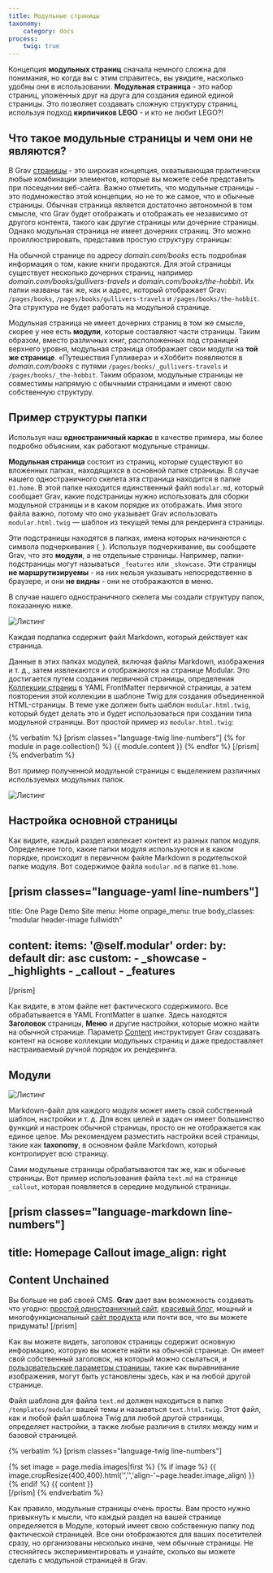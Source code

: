 ```yaml
---
title: Модульные страницы
taxonomy:
    category: docs
process:
    twig: true
---
```


Концепция **модульных страниц** сначала немного сложна для понимания, но когда вы с этим справитесь, вы увидите, насколько удобны они в использовании. **Модульная страница** - это набор страниц, уложенных друг на друга для создания единой единой страницы. Это позволяет создавать сложную структуру страниц, используя подход **кирпичиков LEGO** - и кто не любит LEGO?!

## Что такое модульные страницы и чем они не являются?

В Grav [страницы](/content/content-pages) - это широкая концепция, охватывающая практически любые комбинации элементов, которые вы можете себе представить при посещении веб-сайта. Важно отметить, что модульные страницы - это подмножество этой концепции, но не то же самое, что и обычные страницы. Обычная страница является достаточно автономной в том смысле, что Grav будет отображать и отображать ее независимо от другого контента, такого как другие страницы или дочерние страницы. Однако модульная страница не имеет дочерних страниц. Это можно проиллюстрировать, представив простую структуру страницы:

На обычной странице по адресу _domain.com/books_ есть подробная информация о том, какие книги продаются. Для этой страницы существует несколько дочерних страниц, например _domain.com/books/gullivers-travels_ и _domain.com/books/the-hobbit_. Их папки названы так же, как и адрес, который отображает Grav: `/pages/books`, `/pages/books/gullivers-travels` и `/pages/books/the-hobbit`. Эта структура не будет работать на модульной странице.

Модульная страница не имеет дочерних страниц в том же смысле, скорее у нее есть **модули**, которые составляют части страницы. Таким образом, вместо различных книг, расположенных под страницей верхнего уровня, модульная страница отображает свои модули на **той же странице**. «Путешествия Гулливера» и «Хоббит» появляются в _domain.com/books_ с путями `/pages/books/_gullivers-travels` и `/pages/books/_the-hobbit`. Таким образом, модульные страницы не совместимы напрямую с обычными страницами и имеют свою собственную структуру.

## Пример структуры папки

Используя наш **одностраничный каркас** в качестве примера, мы более подробно объясним, как работают модульные страницы.

**Модульная страница** состоит из страниц, которые существуют во вложенных папках, находящихся в основной папке страницы. В случае нашего одностраничного скелета эта страница находится в папке `01.home`. В этой папке находится единственный файл `modular.md`, который сообщает Grav, какие подстраницы нужно использовать для сборки модульной страницы и в каком порядке их отображать. Имя этого файла важно, потому что оно указывает Grav использовать `modular.html.twig` — шаблон из текущей темы для рендеринга страницы.

Эти подстраницы находятся в папках, имена которых начинаются с символа подчеркивания (`_`). Используя подчеркивание, вы сообщаете Grav, что это **модули**, а не отдельные страницы. Например, папки-подстраницы могут называться `_features` или `_showcase`. Эти страницы **не маршрутизируемы** - на них нельзя указывать непосредственно в браузере, и они **не видны** - они не отображаются в меню.

В случае нашего одностраничного скелета мы создали структуру папок, показанную ниже.

![Листинг](modular-explainer-2.jpg?classes=shadow)

Каждая подпапка содержит файл Markdown, который действует как страница.

Данные в этих папках модулей, включая файлы Markdown, изображения и т. д., затем извлекаются и отображаются на странице Modular. Это достигается путем создания первичной страницы, определения [Коллекции страниц](/content/collections) в YAML FrontMatter первичной страницы, а затем повторения этой коллекции в шаблоне Twig для создания объединенной HTML-страницы. В теме уже должен быть шаблон `modular.html.twig`, который будет делать это и будет использоваться при создании типа модульной страницы. Вот простой пример из `modular.html.twig`:

{% verbatim %}
[prism classes="language-twig line-numbers"]
{% for module in page.collection() %}
    {{ module.content }}
{% endfor %}
[/prism]
{% endverbatim %}

Вот пример полученной модульной страницы с выделением различных используемых модульных папок.

![Листинг](modular-explainer-1.jpg?classes=shadow)

## Настройка основной страницы

Как видите, каждый раздел извлекает контент из разных папок модуля. Определение того, какие папки модуля используются и в каком порядке, происходит в первичном файле Markdown в родительской папке модуля. Вот содержимое файла `modular.md` в папке `01.home`.

[prism classes="language-yaml line-numbers"]
---
title: One Page Demo Site
menu: Home
onpage_menu: true
body_classes: "modular header-image fullwidth"

content:
    items: '@self.modular'
    order:
        by: default
        dir: asc
        custom:
            - _showcase
            - _highlights
            - _callout
            - _features
---
[/prism]

Как видите, в этом файле нет фактического содержимого. Все обрабатывается в YAML FrontMatter в шапке. Здесь находятся **Заголовок** страницы, **Меню** и другие настройки, которые можно найти на обычной странице. Параметр [Content](/content/headers#ordering-options) инструктирует Grav создавать контент на основе коллекции модульных страниц и даже предоставляет настраиваемый ручной порядок их рендеринга.

## Модули

![Листинг](modular-explainer-3.jpg?classes=shadow)

Markdown-файл для каждого модуля может иметь свой собственный шаблон, настройки и т. д. Для всех целей и задач он имеет большинство функций и настроек обычной страницы, просто он не отображается как единое целое. Мы рекомендуем разместить настройки всей страницы, такие как **taxonomy**, в основном файле Markdown, который контролирует всю страницу.

Сами модульные страницы обрабатываются так же, как и обычные страницы. Вот пример использования файла `text.md` на странице `_callout`, которая появляется в середине модульной страницы.

[prism classes="language-markdown line-numbers"]
---
title: Homepage Callout
image_align: right
---

## Content Unchained

Вы больше не раб своей CMS. **Grav** дает вам возможность создавать что угодно: [простой одностраничный сайт](#), [красивый блог](#), мощный и многофункциональный [сайт продукта](#) или почти все, что вы можете придумать!
[/prism]

Как вы можете видеть, заголовок страницы содержит основную информацию, которую вы можете найти на обычной странице. Он имеет свой собственный заголовок, на который можно ссылаться, и [пользовательские параметры страницы](/content/headers#custom-page-headers), такие как выравнивание изображения, могут быть установлены здесь, как и на любой другой странице.

Файл шаблона для файла `text.md` должен находиться в папке `/templates/modular` вашей темы и называться `text.html.twig`. Этот файл, как и любой файл шаблона Twig для любой другой страницы, определяет настройки, а также любые различия в стилях между ним и базовой страницей.

{% verbatim %}
[prism classes="language-twig line-numbers"]
<div class="modular-row callout">
    {% set image = page.media.images|first %}
    {% if image %}
        {{ image.cropResize(400,400).html('','','align-'~page.header.image_align) }}
    {% endif %}
{{ content }}
</div>
[/prism]
{% endverbatim %}

Как правило, модульные страницы очень просты. Вам просто нужно привыкнуть к мысли, что каждый раздел на вашей странице определяется в Модуле, который имеет свою собственную папку под фактической страницей. Все они отображаются для ваших посетителей сразу, но организованы несколько иначе, чем обычные страницы. Не стесняйтесь экспериментировать и узнайте, сколько вы можете сделать с модульной страницей в Grav.
